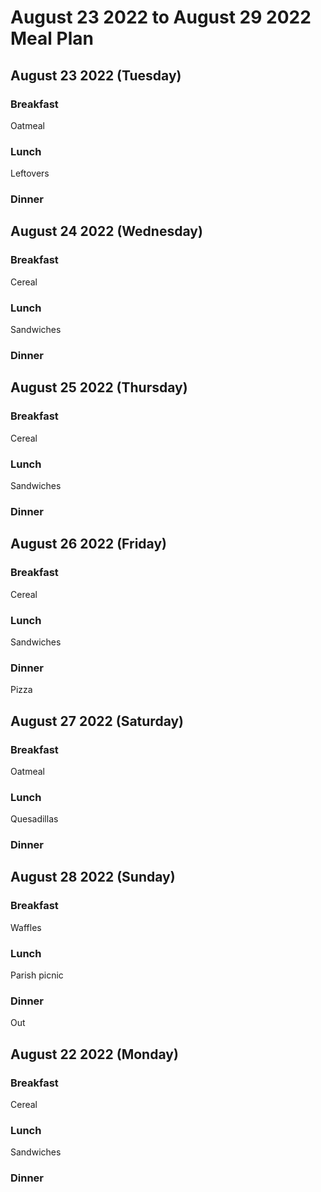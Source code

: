 # August 23 2022 to August 29 2022 Meal Plan

## August 23 2022 (Tuesday)

### Breakfast

Oatmeal

### Lunch

Leftovers

### Dinner



## August 24 2022 (Wednesday)

### Breakfast

Cereal

### Lunch

Sandwiches 

### Dinner



## August 25 2022 (Thursday)

### Breakfast 

Cereal 

### Lunch

Sandwiches

### Dinner



## August 26 2022 (Friday)

### Breakfast 

Cereal

### Lunch 

Sandwiches 

### Dinner

Pizza

## August 27 2022 (Saturday)

### Breakfast 

Oatmeal 

### Lunch 

Quesadillas 

### Dinner 



## August 28 2022 (Sunday)

### Breakfast 

Waffles

### Lunch 

Parish picnic

### Dinner 

Out

## August 22 2022 (Monday)

### Breakfast 

Cereal

### Lunch 

Sandwiches 

### Dinner 

